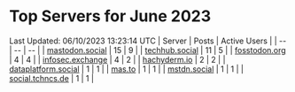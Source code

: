 # Top Servers for June 2023
Last Updated: 06/10/2023 13:23:14 UTC
| Server | Posts | Active Users |
| -- | -- | -- |
| [mastodon.social](https://mastodon.social/tags/PowerShell) | 15 | 9 |
| [techhub.social](https://techhub.social/tags/PowerShell) | 11 | 5 |
| [fosstodon.org](https://fosstodon.org/tags/PowerShell) | 4 | 4 |
| [infosec.exchange](https://infosec.exchange/tags/PowerShell) | 4 | 2 |
| [hachyderm.io](https://hachyderm.io/tags/PowerShell) | 2 | 2 |
| [dataplatform.social](https://dataplatform.social/tags/PowerShell) | 1 | 1 |
| [mas.to](https://mas.to/tags/PowerShell) | 1 | 1 |
| [mstdn.social](https://mstdn.social/tags/PowerShell) | 1 | 1 |
| [social.tchncs.de](https://social.tchncs.de/tags/PowerShell) | 1 | 1 |
